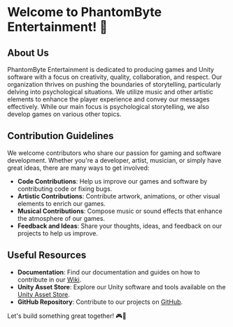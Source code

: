 # Welcome to PhantomByte Entertainment! 👋

## About Us

PhantomByte Entertainment is dedicated to producing games and Unity software with a focus on creativity, quality, collaboration, and respect. Our organization thrives on pushing the boundaries of storytelling, particularly delving into psychological situations. We utilize music and other artistic elements to enhance the player experience and convey our messages effectively. While our main focus is psychological storytelling, we also develop games on various other topics.

## Contribution Guidelines

We welcome contributors who share our passion for gaming and software development. Whether you're a developer, artist, musician, or simply have great ideas, there are many ways to get involved:

- **Code Contributions**: Help us improve our games and software by contributing code or fixing bugs.
- **Artistic Contributions**: Contribute artwork, animations, or other visual elements to enrich our games.
- **Musical Contributions**: Compose music or sound effects that enhance the atmosphere of our games.
- **Feedback and Ideas**: Share your thoughts, ideas, and feedback on our projects to help us improve.
  
## Useful Resources

- **Documentation**: Find our documentation and guides on how to contribute in our [Wiki](wiki).
- **Unity Asset Store**: Explore our Unity software and tools available on the [Unity Asset Store]([https://assetstore.unity.com/](https://assetstore.unity.com/publishers/99871)).
- **GitHub Repository**: Contribute to our projects on [GitHub](https://github.com/PhantomByte-Entertainment).

Let's build something great together! 🎮🚀
